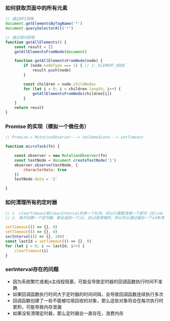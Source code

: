 ### 如何获取页面中的所有元素

```js
// 通过API获取
document.getElementsByTagName('*')
document.querySelectorAll('*')

// 通过递归获取
function getAllElements() {
    const result = []
    getAllElementsFromNode(document)

    function getAllElementsFromNode(node) {
        if (node.nodeType === 1) { // 1: ELEMENT_NODE
            result.push(node)
        }

        const children = node.childNodes
        for (let i = 0; i < children.length; i++) {
            getAllElementsFromNode(children[i])
        }
    }
    return result
}
```

### Promise 的实现（模拟一个微任务）

```js
// Promise-> MutationObserver---> setImmediate---> setTimeout

function microTask(fn) {

    const observer = new MutationObserver(fn)
    const textNode = document.createTextNode('1')
    observer.observe(textNode, {
        characterData: true
    })
    textNode.data = '2'

}
```

### 如何清理所有的定时器

```js
// 1. clearTimeout和clearInterval共用一个队列，所以只需要清理一个即可 {@link [timers](https://html.spec.whatwg.org/multipage/timers-and-user-prompts.html#dom-settimeout-dev)}
// 2. 每次创建一个定时器，都会返回一个id，且id是递增的，所以可以通过最后一个id来清理所有的定时器

setTimeout(() => {}, 0)
setTimeout(() => {}, 0)
serInterval(() => {}, 100)
const lastId = setTimeout(() => {}, 0)
for (let i = 0; i <= lastId; i++) {
    clearTimeout(i)
}
```

### serInterval存在的问题

* 因为系统繁忙或者js主线程阻塞，可能会导致定时器的回调函数执行时间不准确
* 如果回调函数执行时间大于定时器的时间间隔，会导致回调函数连续执行多次
* 回调函数创建了一些不能被垃圾回收的对象，那么这些对象将会在每次执行时累积，可能导致内存泄漏
* 如果没有清理定时器，那么定时器会一直存在，浪费内存

